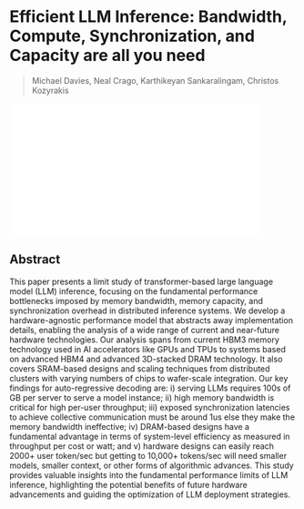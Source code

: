 # Efficient LLM Inference: Bandwidth, Compute, Synchronization, and Capacity are all you need

> Michael Davies, Neal Crago, Karthikeyan Sankaralingam, Christos Kozyrakis

![](../../blank.jpg)

## Abstract

This paper presents a limit study of transformer-based large language model
(LLM) inference, focusing on the fundamental performance bottlenecks imposed by
memory bandwidth, memory capacity, and synchronization overhead in distributed
inference systems. We develop a hardware-agnostic performance model that
abstracts away implementation details, enabling the analysis of a wide range of
current and near-future hardware technologies. Our analysis spans from current
HBM3 memory technology used in AI accelerators like GPUs and TPUs to systems
based on advanced HBM4 and advanced 3D-stacked DRAM technology. It also covers
SRAM-based designs and scaling techniques from distributed clusters with
varying numbers of chips to wafer-scale integration. Our key findings for
auto-regressive decoding are: i) serving LLMs requires 100s of GB per server to
serve a model instance; ii) high memory bandwidth is critical for high per-user
throughput; iii) exposed synchronization latencies to achieve collective
communication must be around 1us else they make the memory bandwidth
ineffective; iv) DRAM-based designs have a fundamental advantage in terms of
system-level efficiency as measured in throughput per cost or watt; and v)
hardware designs can easily reach 2000+ user token/sec but getting to 10,000+
tokens/sec will need smaller models, smaller context, or other forms of
algorithmic advances. This study provides valuable insights into the
fundamental performance limits of LLM inference, highlighting the potential
benefits of future hardware advancements and guiding the optimization of LLM
deployment strategies.
